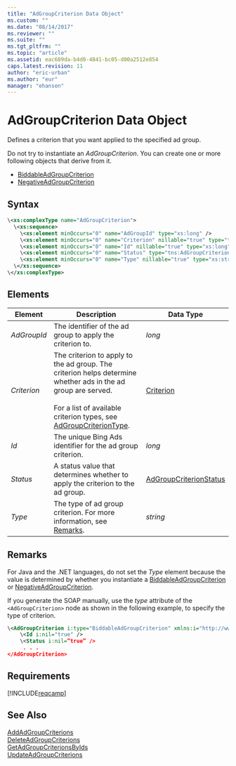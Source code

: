 ```yaml
---
title: "AdGroupCriterion Data Object"
ms.custom: ""
ms.date: "08/14/2017"
ms.reviewer: ""
ms.suite: ""
ms.tgt_pltfrm: ""
ms.topic: "article"
ms.assetid: eac689da-b4d0-4841-bc05-d00a2512e854
caps.latest.revision: 11
author: "eric-urban"
ms.author: "eur"
manager: "ehansen"
---
```

# AdGroupCriterion Data Object
Defines a criterion that you want applied to the specified ad group.

Do not try to instantiate an *AdGroupCriterion*. You can create one or more following objects that derive from it.
-   [BiddableAdGroupCriterion](../campaign-api/biddableadgroupcriterion-data-object.md)
-   [NegativeAdGroupCriterion](../campaign-api/negativeadgroupcriterion-data-object.md)

## Syntax

```xml
\<xs:complexType name="AdGroupCriterion">
  \<xs:sequence>
    \<xs:element minOccurs="0" name="AdGroupId" type="xs:long" />
    \<xs:element minOccurs="0" name="Criterion" nillable="true" type="tns:Criterion" />
    \<xs:element minOccurs="0" name="Id" nillable="true" type="xs:long" />
    \<xs:element minOccurs="0" name="Status" type="tns:AdGroupCriterionStatus" />
    \<xs:element minOccurs="0" name="Type" nillable="true" type="xs:string" />
  \</xs:sequence>
\</xs:complexType>
```

## <a name="Elements"></a>Elements

|Element|Description|Data Type|
|-----------|---------------|-------------|
|*AdGroupId*|The identifier of the ad group to apply the criterion to.|*long*|
|*Criterion*|The criterion to apply to the ad group. The criterion helps determine whether ads in the ad group are served.<br/><br/>For a list of available criterion types, see [AdGroupCriterionType](../campaign-api/adgroupcriteriontype-value-set.md).|[Criterion](../campaign-api/criterion-data-object.md)|
|*Id*|The unique Bing Ads identifier for the ad group criterion.|*long*|
|*Status*|A status value that determines whether to apply the criterion to the ad group.|[AdGroupCriterionStatus](../campaign-api/adgroupcriterionstatus-value-set.md)|
|*Type*|The type of ad group criterion. For more information, see [Remarks](#remarks).|*string*|

## <a name="remarks"></a>Remarks
For Java and the .NET languages, do not set the *Type* element because the value is determined by whether you instantiate a [BiddableAdGroupCriterion](../campaign-api/biddableadgroupcriterion-data-object.md) or [NegativeAdGroupCriterion](../campaign-api/negativeadgroupcriterion-data-object.md).

If you generate the SOAP manually, use the *type* attribute of the `<AdGroupCriterion>` node as shown in the following example, to specify the type of criterion.

```xml
\<AdGroupCriterion i:type="BiddableAdGroupCriterion" xmlns:i="http://www.w3.org/2001/XMLSchema-instance">
    \<Id i:nil="true" />
    \<Status i:nil=”true” />
     . . .
</AdGroupCriterion>
```

## Requirements
[!INCLUDE[reqcamp](../campaign-api/includes/reqcamp.md)]
## See Also
[AddAdGroupCriterions](../campaign-api/addadgroupcriterions-service-operation.md)  
[DeleteAdGroupCriterions](../campaign-api/deleteadgroupcriterions-service-operation.md)  
[GetAdGroupCriterionsByIds](../campaign-api/getadgroupcriterionsbyids-service-operation.md)  
[UpdateAdGroupCriterions](../campaign-api/updateadgroupcriterions-service-operation.md)  

